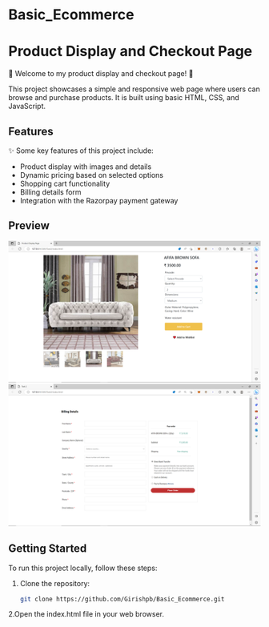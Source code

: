 # Basic_Ecommerce
# Product Display and Checkout Page

🎉 Welcome to my product display and checkout page! 🛒

This project showcases a simple and responsive web page where users can browse and purchase products. It is built using basic HTML, CSS, and JavaScript.

## Features

✨ Some key features of this project include:

- Product display with images and details
- Dynamic pricing based on selected options
- Shopping cart functionality
- Billing details form
- Integration with the Razorpay payment gateway

## Preview

![Product Display](https://github.com/Girishpb/Basic_Ecommerce/blob/main/Output/Product%20page/Screenshot%20(187).png)
![Checkout Page](https://github.com/Girishpb/Basic_Ecommerce/blob/main/Output/Checkout%20Page/Screenshot%20(191).png)

## Getting Started

To run this project locally, follow these steps:

1. Clone the repository:

   ```bash
   git clone https://github.com/Girishpb/Basic_Ecommerce.git

2.Open the index.html file in your web browser.
